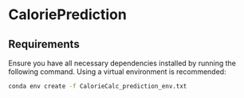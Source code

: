# CaloriePrediction

## Requirements

Ensure you have all necessary dependencies installed by running the following command. Using a virtual environment is recommended:

```bash
conda env create -f CalorieCalc_prediction_env.txt
```